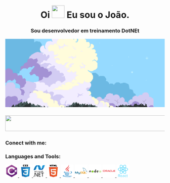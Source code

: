 <h1 align="center">Oi <img src="https://camo.githubusercontent.com/7320d7ac1205b7615c6d575858ecc3800112f8703e0107384b84a1e394d4be86/68747470733a2f2f692e696d6775722e636f6d2f584a6548674f342e676966" width="40" height="40"> Eu sou o João.</h1>
<h3 align="center">Sou desenvolvedor em treinamento DotNEt</h3>

</p align="center">
<img src="https://github.com/Joaoms98/Joaoms98/blob/main/Pixelart.png" />
<p align="center">

<h3
    align="left"><img src="https://media4.giphy.com/media/ko7twHhomhk8E/giphy.gif?cid=ecf05e47pg9gh0io6zzhjadeo0q3c63sfq7jotmz8lfw3yj5&rid=giphy.gif&ct=g"width="800" height="50">
</h3>
<h3 align="left">Conect with me:
</h3>

<h3 align="left">Languages and Tools:</h3>

<p align="left"> <a href="https://www.w3schools.com/cs/" target="_blank" rel="noreferrer"> <img src="https://raw.githubusercontent.com/devicons/devicon/master/icons/csharp/csharp-original.svg" alt="csharp" width="40" height="40"/> </a> <a href="https://www.w3schools.com/css/" target="_blank" rel="noreferrer"> <img src="https://raw.githubusercontent.com/devicons/devicon/master/icons/css3/css3-original-wordmark.svg" alt="css3" width="40" height="40"/> </a> <a href="https://dotnet.microsoft.com/" target="_blank" rel="noreferrer"> <img src="https://raw.githubusercontent.com/devicons/devicon/master/icons/dot-net/dot-net-original-wordmark.svg" alt="dotnet" width="40" height="40"/> </a> <a href="https://www.w3.org/html/" target="_blank" rel="noreferrer"> <img src="https://raw.githubusercontent.com/devicons/devicon/master/icons/html5/html5-original-wordmark.svg" alt="html5" width="40" height="40"/> </a> <a href="https://www.java.com" target="_blank" rel="noreferrer"> <img src="https://raw.githubusercontent.com/devicons/devicon/master/icons/java/java-original.svg" alt="java" width="40" height="40"/> </a> <a href="https://www.mysql.com/" target="_blank" rel="noreferrer"> <img src="https://raw.githubusercontent.com/devicons/devicon/master/icons/mysql/mysql-original-wordmark.svg" alt="mysql" width="40" height="40"/> </a> <a href="https://nodejs.org" target="_blank" rel="noreferrer"> <img src="https://raw.githubusercontent.com/devicons/devicon/master/icons/nodejs/nodejs-original-wordmark.svg" alt="nodejs" width="40" height="40"/> </a> <a href="https://www.oracle.com/" target="_blank" rel="noreferrer"> <img src="https://raw.githubusercontent.com/devicons/devicon/master/icons/oracle/oracle-original.svg" alt="oracle" width="40" height="40"/> </a> <a href="https://reactjs.org/" target="_blank" rel="noreferrer"> <img src="https://raw.githubusercontent.com/devicons/devicon/master/icons/react/react-original-wordmark.svg" alt="react" width="40" height="40"/> </a> </p>

